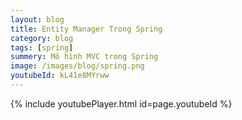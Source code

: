 ```yaml
---
layout: blog
title: Entity Manager Trong Spring
category: blog
tags: [spring]
summery: Mô hình MVC trong Spring
image: /images/blog/spring.png
youtubeId: kL41e8MYrww
---
```

 

{% include youtubePlayer.html id=page.youtubeId %}